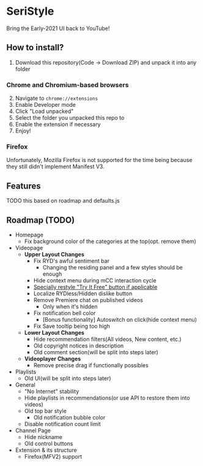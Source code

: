 # SeriStyle
Bring the Early-2021 UI back to YouTube!

## How to install? <!-- This could use a better English -->
1. Download this repository(Code -> Download ZIP) and unpack it into any folder
### Chrome and Chromium-based browsers
2. Navigate to `chrome://extensions`
3. Enable Developer mode
4. Click "Load unpacked"
5. Select the folder you unpacked this repo to
6. Enable the extension if necessary
7. Enjoy!
### Firefox
Unfortunately, Mozilla Firefox is not supported for the time being because they still didn't implement Manifest V3.

## Features
TODO this based on roadmap and defaults.js

## Roadmap (TODO)
- Homepage
  - Fix background color of the categories at the top(opt. remove them)
- Videopage
  - **Upper Layout Changes**
    - Fix RYD's awful sentiment bar
      - Changing the residing panel and a few styles should be enough
    - Hide context menu during mCC interaction cycle
    - [Specially restyle "Try It Free" button if applicable](https://www.reddit.com/r/youtube/comments/z12tk3/subscibersonly_chat_is_enabled_subscribe_button/)
    - Localize RYDless/Hidden dislike button
    - Remove Premiere chat on published videos
      - Only when it's hidden
    - Fix notification bell color
      - [Bonus functionality] Autoswitch on click(hide context menu)
    - Fix Save tooltip being too high
  - **Lower Layout Changes**
    - Hide recommendation filters(All videos, New content, etc.)
    - Old copyright notices in description
    - Old comment section(will be split into steps later)
  - **Videoplayer Changes**
    - Remove precise drag if functionally possibles
- Playlists
  - Old UI(will be split into steps later)
- General
  - "No Internet" stability
  - Hide playlists in recommendations(or use API to restore them into videos)
  - Old top bar style
    - Old notification bubble color
  - Disable notification count limit
- Channel Page
  - Hide nickname
  - Old control buttons
- Extension & its structure
  - Firefox(MFV2) support
